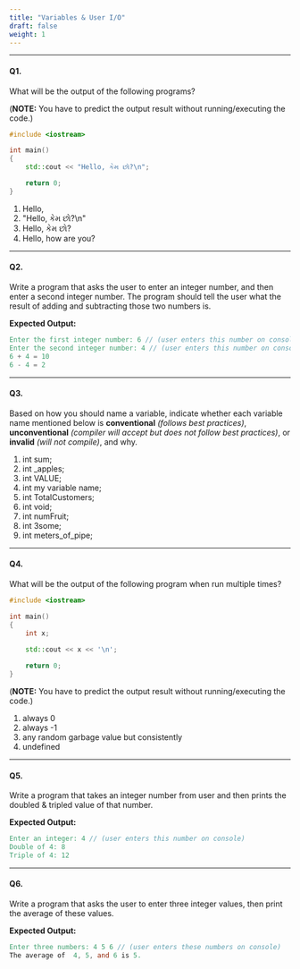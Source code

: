 ```yaml
---
title: "Variables & User I/O"
draft: false
weight: 1
---
```


---

#### Q1.

What will be the output of the following programs?

(**NOTE:** You have to predict the output result without running/executing the code.)
  
```cpp
#include <iostream>

int main()
{
    std::cout << "Hello, કેમ છો?\n";

    return 0;
}
```

<ol class="lower-alpha-ol bold-li">
    <li>Hello, </li>
    <li>"Hello, કેમ છો?\n"</li>
    <li>Hello, કેમ છો?</li>
    <li>Hello, how are you?</li>
</ol>

---

#### Q2.

Write a program that asks the user to enter an integer number, and then enter a second integer number. The program should tell the user what the result of adding and subtracting those two numbers is.

**Expected Output:**

```v
Enter the first integer number: 6 // (user enters this number on console)
Enter the second integer number: 4 // (user enters this number on console)
6 + 4 = 10
6 - 4 = 2
```

---

#### Q3.

Based on how you should name a variable, indicate whether each variable name mentioned below is **conventional** _(follows best practices)_, **unconventional** _(compiler will accept but does not follow best practices)_, or **invalid** _(will not compile)_, and why.

<ol class="upper-roman-ol bold-li">
    <li>int sum;</li>
    <li>int _apples;</li>
    <li>int VALUE;</li>
    <li>int my variable name;</li>
    <li>int TotalCustomers;</li>
    <li>int void;</li>
    <li>int numFruit;</li>
    <li>int 3some;</li>
    <li>int meters_of_pipe;</li>
</ol>

---

#### Q4.

What will be the output of the following program when run multiple times?

```cpp
#include <iostream>

int main()
{
    int x;
    
    std::cout << x << '\n';

    return 0;
}
```

(**NOTE:** You have to predict the output result without running/executing the code.)

<ol class="lower-alpha-ol bold-li">
    <li>always 0</li>
    <li>always -1</li>
    <li>any random garbage value but consistently</li>
    <li>undefined</li>
</ol>

---

#### Q5.

Write a program that takes an integer number from user and then prints the doubled & tripled value of that number.

**Expected Output:**

```v
Enter an integer: 4 // (user enters this number on console)
Double of 4: 8
Triple of 4: 12
```

---

#### Q6.

Write a program that asks the user to enter three integer values, then print the average of these values.

**Expected Output:**

```v
Enter three numbers: 4 5 6 // (user enters these numbers on console)
The average of  4, 5, and 6 is 5.
```